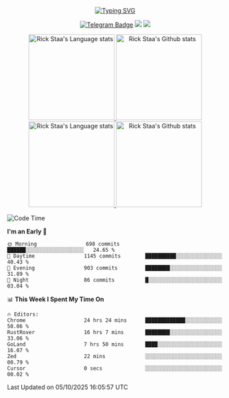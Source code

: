 <div align="center"> 

[![Typing SVG](https://readme-typing-svg.herokuapp.com?size=25&duration=2500&color=eeeeee&vCenter=true&width=200&height=40&lines=Hi+there+%F0%9F%91%8B%F0%9F%8F%BB;I'm+DanBai)](https://git.io/typing-svg)

[![Telegram Badge](https://img.shields.io/badge/-Telegram-blue?style=flat&logo=Telegram&logoColor=white)](https://t.me/rand_xx231jnfasj_bot) 
    [![](https://img.shields.io/badge/-Blog-brightgreen?style=flat&logo=Blogger&logoColor=white)](https://danbai225.github.io)
[![](https://img.shields.io/badge/-Email-red?style=flat&logo=Mail.Ru&logoColor=white)](mailto:danbai@88.com)
</div>

<!-- Light Mode -->
<div align="center"> 
<a href="https://github.com/anuraghazra/github-readme-stats#gh-light-mode-only">
<img height=200 src="https://github-readme-stats.vercel.app/api/top-langs/?username=danbai225&layout=compact&langs_count=10&hide_border=1&role=OWNER,COLLABORATOR#gh-light-mode-only" alt="Rick Staa's Language stats" />
</a>
<a href="https://github.com/anuraghazra/github-readme-stats#gh-light-mode-only">
<img height=200 src="https://github-readme-stats.vercel.app/api?username=danbai225&show_icons=true&count_private=true&line_height=28&hide_border=1&include_all_commits=true&card_width=450&role=OWNER,COLLABORATOR&exclude_repo=github-readme-stats#gh-light-mode-only" alt="Rick Staa's Github stats" />
</a>
</div>

<!-- Dark Mode -->
<div align="center"> 
<a href="https://github.com/anuraghazra/github-readme-stats#gh-dark-mode-only">
<img height=200 src="https://github-readme-stats.vercel.app/api/top-langs/?username=danbai225&layout=compact&langs_count=10&hide_border=1&role=OWNER,COLLABORATOR&theme=github_dark#gh-dark-mode-only" alt="Rick Staa's Language stats" />
</a>
<a href="https://github.com/anuraghazra/github-readme-stats#gh-dark-mode-only">
<img height=200 src="https://github-readme-stats.vercel.app/api?username=danbai225&show_icons=true&count_private=true&line_height=28&hide_border=1&include_all_commits=true&card_width=450&role=OWNER,COLLABORATOR&exclude_repo=github-readme-stats&theme=github_dark#gh-dark-mode-only" alt="Rick Staa's Github stats" />
</a>
</div>

<!--START_SECTION:waka-->
![Code Time](http://img.shields.io/badge/Code%20Time-6%2C330%20hrs%2050%20mins-blue)

**I'm an Early 🐤** 

```text
🌞 Morning                698 commits         ██████░░░░░░░░░░░░░░░░░░░   24.65 % 
🌆 Daytime                1145 commits        ██████████░░░░░░░░░░░░░░░   40.43 % 
🌃 Evening                903 commits         ████████░░░░░░░░░░░░░░░░░   31.89 % 
🌙 Night                  86 commits          █░░░░░░░░░░░░░░░░░░░░░░░░   03.04 % 
```


📊 **This Week I Spent My Time On** 

```text
🔥 Editors: 
Chrome                   24 hrs 24 mins      █████████████░░░░░░░░░░░░   50.06 % 
RustRover                16 hrs 7 mins       ████████░░░░░░░░░░░░░░░░░   33.06 % 
GoLand                   7 hrs 50 mins       ████░░░░░░░░░░░░░░░░░░░░░   16.07 % 
Zed                      22 mins             ░░░░░░░░░░░░░░░░░░░░░░░░░   00.79 % 
Cursor                   0 secs              ░░░░░░░░░░░░░░░░░░░░░░░░░   00.02 % 
```


 Last Updated on 05/10/2025 16:05:57 UTC
<!--END_SECTION:waka-->

